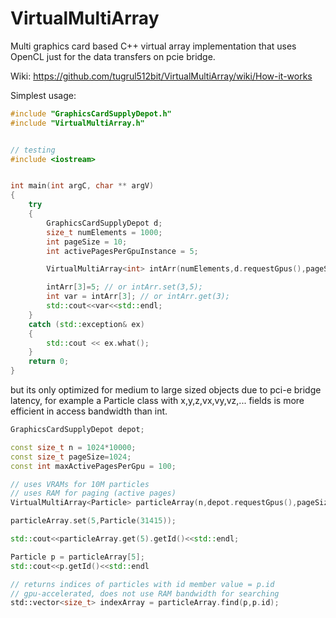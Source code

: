 # VirtualMultiArray
Multi graphics card based C++ virtual array implementation that uses OpenCL just for the data transfers on pcie bridge.

Wiki: https://github.com/tugrul512bit/VirtualMultiArray/wiki/How-it-works

Simplest usage:
```cpp
#include "GraphicsCardSupplyDepot.h"
#include "VirtualMultiArray.h"


// testing
#include <iostream>


int main(int argC, char ** argV)
{
	try
	{
		GraphicsCardSupplyDepot d;
		size_t numElements = 1000;
		int pageSize = 10;
		int activePagesPerGpuInstance = 5;

		VirtualMultiArray<int> intArr(numElements,d.requestGpus(),pageSize,activePagesPerGpuInstance);

		intArr[3]=5; // or intArr.set(3,5);
		int var = intArr[3]; // or intArr.get(3);
		std::cout<<var<<std::endl;
	}
	catch (std::exception& ex)
	{
		std::cout << ex.what();
	}
	return 0;
}
```

but its only optimized for medium to large sized objects due to pci-e bridge latency, for example a Particle class with x,y,z,vx,vy,vz,... fields is more efficient in access bandwidth than int.

```cpp
GraphicsCardSupplyDepot depot;

const size_t n = 1024*10000;
const size_t pageSize=1024;
const int maxActivePagesPerGpu = 100;

// uses VRAMs for 10M particles
// uses RAM for paging (active pages)
VirtualMultiArray<Particle> particleArray(n,depot.requestGpus(),pageSize,maxActivePagesPerGpu);

particleArray.set(5,Particle(31415));

std::cout<<particleArray.get(5).getId()<<std::endl;

Particle p = particleArray[5];
std::cout<<p.getId()<<std::endl

// returns indices of particles with id member value = p.id
// gpu-accelerated, does not use RAM bandwidth for searching
std::vector<size_t> indexArray = particleArray.find(p,p.id);

```
